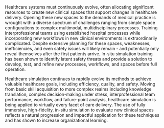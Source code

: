 Healthcare systems must continuously evolve, often allocating significant resources to create new clinical spaces that support changes in healthcare delivery. Opening these new spaces to the demands of medical practice is wrought with a diverse spectrum of challenges ranging from simple space configurations to complex multimodal, multidisciplinary processes. Training interprofessional teams using established hospital processes while incorporating new workflows in new clinical environments is extraordinarily complicated. Despite extensive planning for these spaces, weaknesses, inefficiencies, and even safety issues will likely remain - and potentially only reveal themselves after the first patients arrive. In-situ simulation training has been shown to identify latent safety threats and provide a solution to develop, test, and refine new processes, workflows, and spaces before full operation.

Healthcare simulation continues to rapidly evolve its methods to achieve valuable healthcare goals, including efficiency, quality, and safety. Moving from basic skill acquisition to more complex realms including knowledge translation, complex decision-making under stress, interprofessional team performance, workflow, and failure-point analysis, healthcare simulation is being applied to virtually every facet of care delivery. The use of fully immersive, high-fidelity, in-situ simulation to evaluate new clinical spaces reflects a natural progression and impactful application for these techniques and has shown to increase organizational learning.